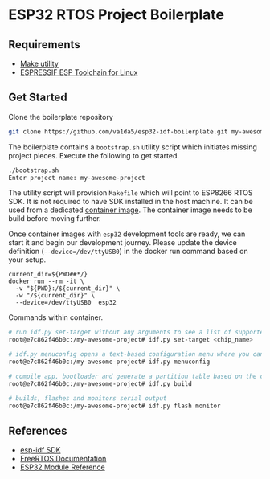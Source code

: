 # ESP32 RTOS Project Boilerplate

## Requirements

- [Make utility](https://manpages.ubuntu.com/manpages/cosmic/man1/make.1.html)
- [ESPRESSIF ESP Toolchain for Linux](https://github.com/va1da5/esp-toolchain-docker)

## Get Started

Clone the boilerplate repository

```bash
git clone https://github.com/va1da5/esp32-idf-boilerplate.git my-awesome-project
```

The boilerplate contains a `bootstrap.sh` utility script which initiates missing project pieces. Execute the following to get started.

```bash
./bootstrap.sh
Enter project name: my-awesome-project
```

The utility script will provision `Makefile` which will point to ESP8266 RTOS SDK. It is not required to have SDK installed in the host machine. It can be used from a dedicated [container image](https://github.com/va1da5/esp-toolchain-docker). The container image needs to be build before moving further.

Once container images with `esp32` development tools are ready, we can start it and begin our development journey. Please update the device definition (`--device=/dev/ttyUSB0`) in the docker run command based on your setup.

```
current_dir=${PWD##*/}
docker run --rm -it \
  -v "${PWD}:/${current_dir}" \
  -w "/${current_dir}" \
  --device=/dev/ttyUSB0  esp32
```

Commands within container.

```bash
# run idf.py set-target without any arguments to see a list of supported targets.
root@e7c862f46b0c:/my-awesome-project# idf.py set-target <chip_name>

# idf.py menuconfig opens a text-based configuration menu where you can configure the project.
root@e7c862f46b0c:/my-awesome-project# idf.py menuconfig

# compile app, bootloader and generate a partition table based on the config.
root@e7c862f46b0c:/my-awesome-project# idf.py build

# builds, flashes and monitors serial output
root@e7c862f46b0c:/my-awesome-project# idf.py flash monitor
```

## References

- [esp-idf SDK](https://github.com/espressif/esp-idf)
- [FreeRTOS Documentation](https://www.freertos.org/Documentation/RTOS_book.html)
- [ESP32 Module Reference](http://esp32.net/)
